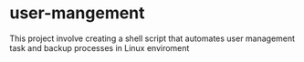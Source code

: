 # user-mangement
This project involve creating a shell script that automates user management task and backup processes in Linux enviroment
